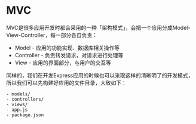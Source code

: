 # MVC

MVC是很多应用开发时都会采用的一种「架构模式」，会把一个应用分成Model-View-Controller，每一部分各自负责：

- Model - 应用的功能实现、数据库相关操作等
- Controller - 负责转发请求，对请求进行处理等
- View - 应用的界面部分，与用户的交互等

同样的，我们在开发Express应用的时候也可以采取这样的清晰明了的开发模式，所以我们可以先构建好应用的文件目录，大致如下：

```
- models/
- controllers/
- views/
- app.js
- package.json
```
